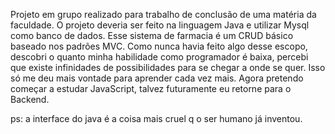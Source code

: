 Projeto em grupo realizado para trabalho de conclusão de uma matéria da faculdade. O projeto deveria ser feito na linguagem Java e utilizar Mysql como banco de dados. 
Esse sistema de farmacia é um CRUD básico baseado nos padrões MVC.
Como nunca havia feito algo desse escopo, descobri o quanto minha habilidade como programador é baixa, percebi que existe infinidades de possibilidades para se chegar a onde se quer. Isso só me deu mais vontade para aprender cada vez mais. Agora pretendo começar a estudar JavaScript, talvez futuramente eu retorne para o Backend.



ps: a interface do java é a coisa mais cruel q o ser humano já inventou.
